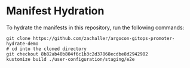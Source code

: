 # Manifest Hydration

To hydrate the manifests in this repository, run the following commands:

```shell
git clone https://github.com/zachaller/argocon-gitops-promoter-hydrate-demo
# cd into the cloned directory
git checkout 8b82ab40b804f6c1b3c2d37868ecdbe8d2942982
kustomize build ./user-configuration/staging/e2e
```

